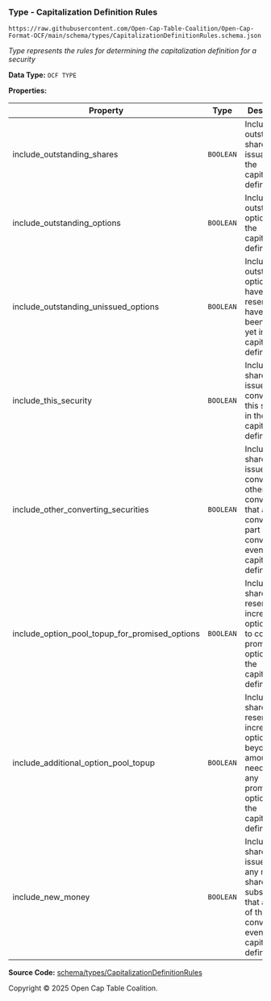 ### Type - Capitalization Definition Rules

`https://raw.githubusercontent.com/Open-Cap-Table-Coalition/Open-Cap-Format-OCF/main/schema/types/CapitalizationDefinitionRules.schema.json`

_Type represents the rules for determining the capitalization definition for a security_

**Data Type:** `OCF TYPE`

**Properties:**

| Property                                       | Type      | Description                                                                                                                                         | Required   |
| ---------------------------------------------- | --------- | --------------------------------------------------------------------------------------------------------------------------------------------------- | ---------- |
| include_outstanding_shares                     | `BOOLEAN` | Include all outstanding share issuances in the capitalization definition                                                                            | `REQUIRED` |
| include_outstanding_options                    | `BOOLEAN` | Include all outstanding options in the capitalization definition                                                                                    | `REQUIRED` |
| include_outstanding_unissued_options           | `BOOLEAN` | Include all outstanding options that have been reserved but have not been issued yet in the capitalization definition                               | `REQUIRED` |
| include_this_security                          | `BOOLEAN` | Include the shares issued for converting this security in the capitalization definition                                                             | `REQUIRED` |
| include_other_converting_securities            | `BOOLEAN` | Include the shares issued for converting all other convertibles that are converted as part of the conversion event in the capitalization definition | `REQUIRED` |
| include_option_pool_topup_for_promised_options | `BOOLEAN` | Include the shares reserved for increasing option plans to cover all promised options in the capitalization definition                              | `REQUIRED` |
| include_additional_option_pool_topup           | `BOOLEAN` | Include the shares reserved for increasing option plans beyond the amount needed for any promised options in the capitalization definition          | `REQUIRED` |
| include_new_money                              | `BOOLEAN` | Include the shares issued for any new share subscriptions that are part of the conversion event in the capitalization definition                    | `REQUIRED` |

**Source Code:** [schema/types/CapitalizationDefinitionRules](../../../../schema/types/CapitalizationDefinitionRules.schema.json)

Copyright © 2025 Open Cap Table Coalition.
